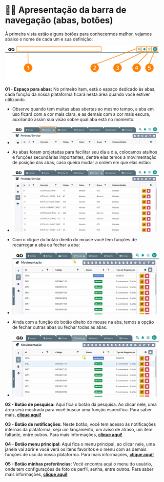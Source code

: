 #  🧑‍🏫 Apresentação da barra de navegação (abas, botões)

À primeira vista estão alguns botões para conhecermos melhor, vejamos abaixo o nome de cada um e sua definição:

![](/erp-v2/assets/tela_abas_botoes_inicio.png)

**01 - Espaço para abas:** No primeiro item, está o espaço dedicado às abas, cada função da nossa plataforma ficará nesta área quando você estiver utilizando.

- Observe quando tem muitas abas abertas ao mesmo tempo, a aba em uso ficará com a cor mais clara, e as demais com a cor mais escura, auxiliando assim sua visão sobre qual aba está no momento:

- ![](/erp-v2/assets/tela_abas_funcao.png)

- As abas foram projetadas para facilitar seu dia a dia, colocamos atalhos e funções secundárias importantes, dentre elas temos a movimentação de posição das abas, caso queira mudar a ordem em que elas estão:

- ![](/erp-v2/assets/tela_abas_funcao1.gif)

- Com o clique do botão direito do mouse você tem funções de recarregar a aba ou fechar a aba:

- ![](/erp-v2/assets/tela_abas_funcao2.gif)

- Ainda com a função do botão direito do mouse na aba, temos a opção de fechar outras abas ou fechar todas as abas:

- ![](/erp-v2/assets/tela_abas_funcao3.gif)

**02 - Botão de pesquisa:** Aqui fica o botão da pesquisa. Ao clicar nele, uma área será mostrada para você buscar uma função específica. Para saber mais, **[clique aqui!](/erp-v2/primeiro_acesso/barra_pesquisa.md)**

**03 - Botão de notificações:** Neste botão, você tem acesso às notificações internas da plataforma, seja um lançamento, um aviso de atraso, um item faltante, entre outros. Para mais informações, **[clique aqui!](/erp-v2/primeiro_acesso/notificacao_interna.md)**

**04 - Botão menu principal:** Aqui fica o menu principal, ao clicar nele, uma janela vai abrir e você verá os itens favoritos e o menu com as demais funções de uso da nossa plataforma. Para mais informações, **[clique aqui!](/erp-v2/primeiro_acesso/menu_principal.md)**

**05 - Botão minhas preferências:** Você encontra aqui o menu do usuário, onde tem configurações de foto de perfil, senha, entre outros. Para saber mais informações, **[clique aqui!](/erp-v2/minhas_preferencias/README.md)**